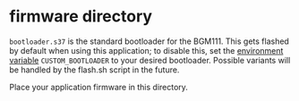# firmware directory

`bootloader.s37` is the standard bootloader for the BGM111. This gets flashed by default when using this application; to disable this, set the [environment variable](https://www.balena.io/docs/learn/manage/serv-vars/) `CUSTOM_BOOTLOADER` to your desired bootloader. Possible variants will be handled by the flash.sh script in the future.

Place your application firmware in this directory.

